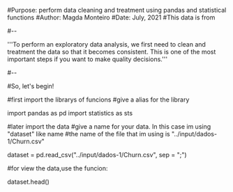 #Purpose: perform data cleaning and treatment using pandas and statistical functions
#Author: Magda Monteiro
#Date: July, 2021
#This data is from 

#--

'''To perform an exploratory data analysis, we first need to clean and treatment the data so that it becomes consistent. 
   This is one of the most important steps if you want to make quality decisions.'''

#--

#So, let's begin!

#first import the librarys of funcions 
#give a alias for the library

import pandas as pd
import statistics as sts

#later import the data
#give a name for your data. In this case im using "dataset" like name
#the name of the file that im using is "../input/dados-1/Churn.csv"

dataset = pd.read_csv("../input/dados-1/Churn.csv", sep = ";")

#for view the data,use the funcion:

dataset.head()
